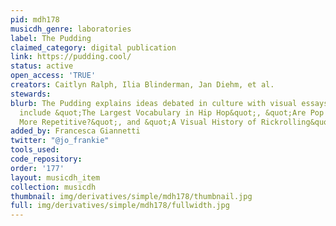 ```yaml
---
pid: mdh178
musicdh_genre: laboratories
label: The Pudding
claimed_category: digital publication
link: https://pudding.cool/
status: active
open_access: 'TRUE'
creators: Caitlyn Ralph, Ilia Blinderman, Jan Diehm, et al.
stewards:
blurb: The Pudding explains ideas debated in culture with visual essays. Projects
  include &quot;The Largest Vocabulary in Hip Hop&quot;, &quot;Are Pop Lyrics Getting
  More Repetitive?&quot;, and &quot;A Visual History of Rickrolling&quot;.
added_by: Francesca Giannetti
twitter: "@jo_frankie"
tools_used:
code_repository:
order: '177'
layout: musicdh_item
collection: musicdh
thumbnail: img/derivatives/simple/mdh178/thumbnail.jpg
full: img/derivatives/simple/mdh178/fullwidth.jpg
---
```

